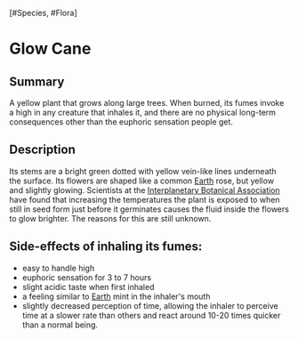 [#Species, #Flora]

# Glow Cane

## Summary

A yellow plant that grows along large trees. When burned, its fumes invoke a high in any creature that inhales it, and there are no physical long-term consequences other than the euphoric sensation people get.

## Description

Its stems are a bright green dotted with yellow vein-like lines underneath the surface. Its flowers are shaped like a common [Earth](../../Planets/Earth.md) rose, but yellow and slightly glowing. Scientists at the [Interplanetary Botanical Association](../../Locations/Interplanetary%20Botanical%20Association.md) have found that increasing the temperatures the plant is exposed to when still in seed form just before it germinates causes the fluid inside the flowers to glow brighter. The reasons for this are still unknown.

## Side-effects of inhaling its fumes:
- easy to handle high
- euphoric sensation for 3 to 7 hours
- slight acidic taste when first inhaled
- a feeling similar to [Earth](../../Planets/Earth.md) mint in the inhaler's mouth
- slightly decreased perception of time, allowing the inhaler to perceive time at a slower rate than others and react around 10-20 times quicker than a normal being.